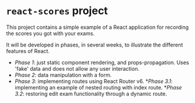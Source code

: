 # `react-scores` project

This project contains a simple example of a React application for recording the scores you got with your exams.

It will be developed in phases, in several weeks, to illustrate the different features of React.

* _Phase 1_: just static component rendering, and props-propagation. Uses 'fake' data and does not allow any user interaction.
* _Phase 2_: data manipulation with a form.
* _Phase 3_: implementing routes using React Router v6.
    *_Phase 3.1_: implementing an example of nested routing with index route.
    *_Phase 3.2_: restoring edit exam functionality through a dynamic route.
